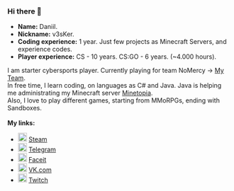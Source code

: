 ### Hi there 👋

* **Name:** Daniil.
* **Nickname:** v3sKer.
* **Coding experience:** 1 year. Just few projects as Minecraft Servers, and experience codes.
* **Player experience:** CS - 10 years. CS:GO - 6 years. (~4.000 hours). 

I am starter cybersports player. Currently playing for team NoMercy -> [My Team](https://www.faceit.com/ru/teams/306a6ec3-3564-4f0e-b24f-6020f95172bd).<br>
In free time, I learn coding, on languages as C# and Java. Java is helping me administrating my Minecraft server [Minetopia](https://discord.gg/ZRFwTzcGbf).<br>
Also, I love to play different games, starting from MMoRPGs, ending with Sandboxes. <br>
<br>
**My links:**
* <img alt="Steam" src="https://bit.ly/3EjecuY" width="20px" height="20px"/> [Steam](https://steamcommunity.com/id/v3sker/)<br>
* <img alt="Telegram" src="https://cdn.freebiesupply.com/logos/large/2x/telegram-logo-svg-vector.svg" width="20px" height="20px"/> [Telegram](https://t.me/v3sker/)<br>
* <img alt="Faceit" src="https://workablehr.s3.amazonaws.com/uploads/account/open_graph_logo/402194/social?1638700974000" width="20px" height="20px"/> [Faceit](https://www.faceit.com/ru/players/v3skerrrrr)<br>
* <img alt="VK" src="https://upload.wikimedia.org/wikipedia/commons/thumb/2/21/VK.com-logo.svg/2048px-VK.com-logo.svg.png" width="20px" height="20px"/> [VK.com](https://vk.com/antexp/)<br>
* <img alt="Twitch" src="https://www.freepnglogos.com/uploads/purple-twitch-logo-png-18.png" width="20px" height="20px"/> [Twitch](https://twitch.tv/v3skerxd/)<br>

<!---
v3sKer/v3sKer is a ✨ special ✨ repository because its `README.md` (this file) appears on your GitHub profile.
You can click the Preview link to take a look at your changes.
--->

